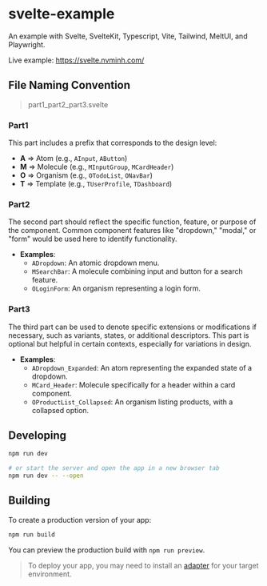 # svelte-example

An example with Svelte, SvelteKit, Typescript, Vite, Tailwind, MeltUI, and Playwright.

Live example: https://svelte.nvminh.com/

## File Naming Convention

> part1_part2_part3.svelte

### Part1

This part includes a prefix that corresponds to the design level:

- **A** => Atom (e.g., `AInput`, `AButton`)
- **M** => Molecule (e.g., `MInputGroup`, `MCardHeader`)
- **O** => Organism (e.g., `OTodoList`, `ONavBar`)
- **T** => Template (e.g., `TUserProfile`, `TDashboard`)

### Part2

The second part should reflect the specific function, feature, or purpose of the component. Common component features like "dropdown," "modal," or "form" would be used here to identify functionality.

- **Examples**:
  - `ADropdown`: An atomic dropdown menu.
  - `MSearchBar`: A molecule combining input and button for a search feature.
  - `OLoginForm`: An organism representing a login form.

### Part3

The third part can be used to denote specific extensions or modifications if necessary, such as variants, states, or additional descriptors. This part is optional but helpful in certain contexts, especially for variations in design.

- **Examples**:
  - `ADropdown_Expanded`: An atom representing the expanded state of a dropdown.
  - `MCard_Header`: Molecule specifically for a header within a card component.
  - `OProductList_Collapsed`: An organism listing products, with a collapsed option.

## Developing

```bash
npm run dev

# or start the server and open the app in a new browser tab
npm run dev -- --open
```

## Building

To create a production version of your app:

```bash
npm run build
```

You can preview the production build with `npm run preview`.

> To deploy your app, you may need to install an [adapter](https://svelte.dev/docs/kit/adapters) for your target environment.
